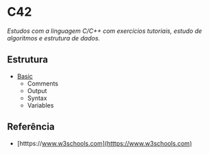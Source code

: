 # C42

*Estudos com a linguagem C/C++ com exercícios tutoriais, estudo de algoritmos e estrutura de dados.*

## Estrutura

- [Basic](/src/basic/)
    - Comments
    - Output
    - Syntax
    - Variables

## Referência
- [htttps://www.w3schools.com](htttps://www.w3schools.com)
